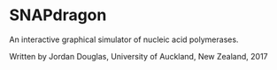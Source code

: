 # SNAPdragon

An interactive graphical simulator of nucleic acid polymerases.

Written by Jordan Douglas, University of Auckland, New Zealand, 2017
